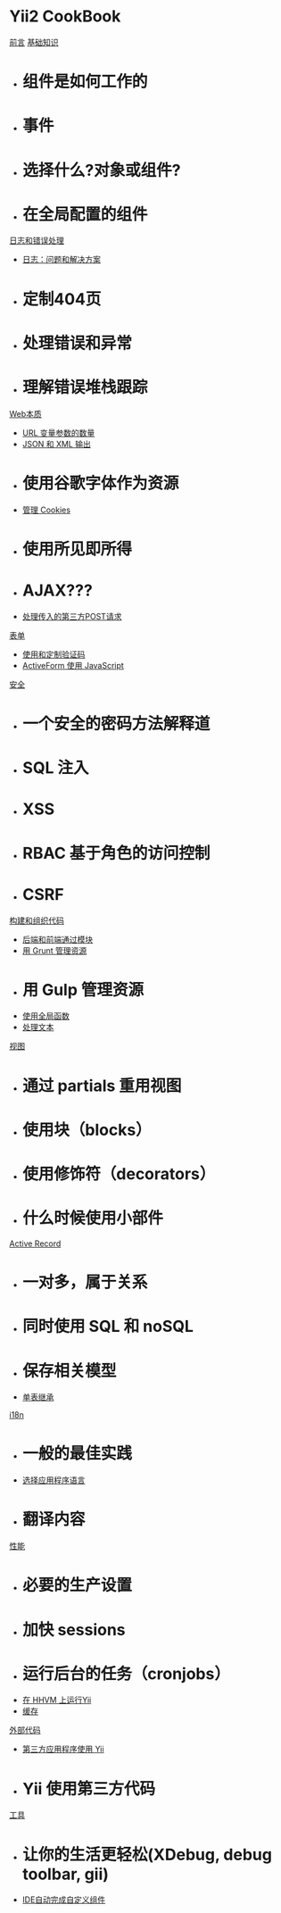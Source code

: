 # Yii2 CookBook

[前言](/book/preface.md)
[基础知识]()

  * # 组件是如何工作的
  * # 事件
  * # 选择什么?对象或组件?
  * # 在全局配置的组件

[日志和错误处理]()

  * [日志：问题和解决方案](/book/logging-problems-and-solutions.md)
  * # 定制404页
  * # 处理错误和异常
  * # 理解错误堆栈跟踪

[Web本质]()

  * [URL 变量参数的数量](/book/urls-variable-number-of-parameters.md)
  * [JSON 和 XML 输出](/book/response-formats.md)
  * # 使用谷歌字体作为资源
  * [管理 Cookies](/book/cookies.md)
  * # 使用所见即所得
  * # AJAX???
  * [处理传入的第三方POST请求](/book/incoming-post.md)

[表单]()

  * [使用和定制验证码](/book/forms-captcha.md)
  * [ActiveForm 使用 JavaScript ](/book/forms-activeform-js.md)

[安全]()

  * # 一个安全的密码方法解释道
  * # SQL 注入
  * # XSS
  * # RBAC 基于角色的访问控制
  * # CSRF

[构建和组织代码]()

  * [后端和前端通过模块](/book/structure-backend-frontend-modules.md)
  * [用 Grunt 管理资源](/book/structure-asset-processing-with-grunt.md)
  * # 用 Gulp 管理资源
  * [使用全局函数](/book/structure-global-functions.md)
  * [处理文本](/book/processing-text.md)

[视图]()

  * # 通过 partials 重用视图
  * # 使用块（blocks）
  * # 使用修饰符（decorators）
  * # 什么时候使用小部件

[Active Record]()

  * # 一对多，属于关系
  * # 同时使用 SQL 和 noSQL
  * # 保存相关模型
  * [单表继承](/book/ar-single-table-inheritance.md)

[i18n]()

  * # 一般的最佳实践
  * [选择应用程序语言](/book/i18n-selecting-application-language.md)
  * # 翻译内容

[性能]()

  * # 必要的生产设置
  * # 加快 sessions
  * # 运行后台的任务（cronjobs）
  * [在 HHVM 上运行Yii](/book/performance-hhvm.md)
  * [缓存](/book/caching.md)

[外部代码]()

  * [第三方应用程序使用 Yii ](/book/using-yii-in-third-party-apps.md)
  * # Yii 使用第三方代码

[工具]()

  * # 让你的生活更轻松(XDebug, debug toolbar, gii)
  * [IDE自动完成自定义组件](/book/ide-autocompletion.md)
